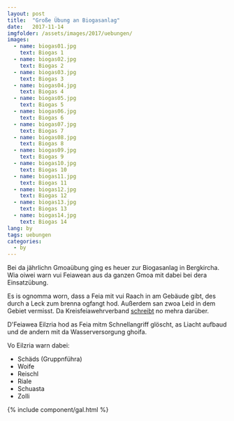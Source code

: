 ```yaml
---
layout: post
title:  "Große Übung an Biogasanlag"
date:   2017-11-14
imgfolder: /assets/images/2017/uebungen/
images:
  - name: biogas01.jpg
    text: Biogas 1
  - name: biogas02.jpg
    text: Biogas 2
  - name: biogas03.jpg
    text: Biogas 3
  - name: biogas04.jpg
    text: Biogas 4
  - name: biogas05.jpg
    text: Biogas 5
  - name: biogas06.jpg
    text: Biogas 6
  - name: biogas07.jpg
    text: Biogas 7
  - name: biogas08.jpg
    text: Biogas 8
  - name: biogas09.jpg
    text: Biogas 9
  - name: biogas10.jpg
    text: Biogas 10
  - name: biogas11.jpg
    text: Biogas 11
  - name: biogas12.jpg
    text: Biogas 12
  - name: biogas13.jpg
    text: Biogas 13
  - name: biogas14.jpg
    text: Biogas 14
lang: by
tags: uebungen
categories:
  - by
---
```


Bei da jährlichn Gmoaübung ging es heuer zur Biogasanlag in Bergkircha. Wia oiwei warn vui Feiawean aus da ganzen Gmoa mit dabei bei dera Einsatzübung.

Es is ognomma worn, dass a Feia mit vui Raach in am Gebäude gibt, des durch a Leck zum brenna ogfangt hod. Außerdem san zwoa Leid in dem Gebiet vermisst. Da Kreisfeiawehrverband [schreibt](http://kfv-dachau.de/index.php?section=news&cmd=details&newsid=1022) no mehra darüber.

D'Feiawea Eilzria hod as Feia mitm Schnellangriff glöscht, as Liacht aufbaud und de andern mit da Wasserversorgung ghoifa.

Vo Eilzria warn dabei:
* Schäds (Gruppnführa)
* Woife
* Reischl
* Riale
* Schuasta
* Zolli

{% include component/gal.html %}

